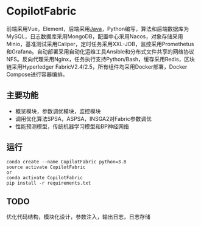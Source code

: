 # CopilotFabric

前端采用Vue，Element，后端采用[Java](https://github.com/regancz/CopilotFabric-Java-Server)，Python编写，算法和后端数据库为MySQL，日志数据库采用MongoDB，配置中心采用Nacos，对象存储采用Minio，基准测试采用Caliper，定时任务采用XXL-JOB，监控采用Promethetus和Grafana。自动部署采用自动化运维工具Ansible和分布式文件共享的网络协议NFS。反向代理采用Nginx，任务执行支持Python/Bash，缓存采用Redis，区块链采用Hyperledger FabricV2.4/2.5，所有组件均采用Docker部署，Docker Compose进行容器编排。

## 主要功能

- 概览模块，参数调优模块，监控模块
- 调用优化算法SPSA，ASPSA，INSGA2对Fabric参数调优
- 性能预测模型，传统机器学习模型和BP神经网络

## 运行

```
conda create --name CopilotFabric python=3.8
source activate CopilotFabric
or
conda activate CopilotFabric
pip install -r requirements.txt
```

## TODO

优化代码结构，模块化设计，参数注入，输出日志，日志存储